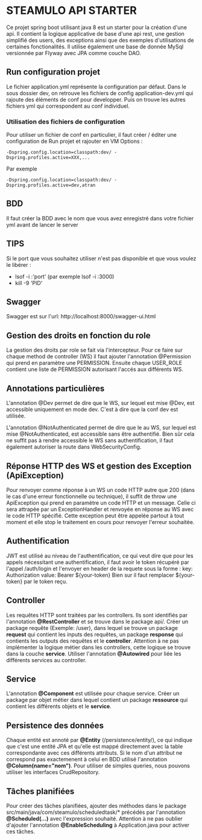 # STEAMULO API STARTER
Ce projet spring boot utilisant java 8 est un starter pour la création d'une api. Il contient la logique applicative de 
base d'une api rest, une gestion simplifié des users, des exceptions ainsi que des exemples d'utilisations de certaines 
fonctionalités. Il utilise également une base de donnée MySql versionnée par Flyway avec JPA comme couche DAO.

## Run configuration projet
Le fichier application.yml représente la configuration par défaut.
Dans le sous dossier dev, on retrouve les fichiers de config application-dev.yml qui rajoute des éléments de conf pour developper.
Puis on trouve les autres fichiers yml qui correspondent au conf individuel.

### Utilisation des fichiers de configuration
Pour utiliser un fichier de conf en particulier, il faut créer / éditer une configuration de Run projet et rajouter en VM Options :

```
-Dspring.config.location=classpath:dev/ -Dspring.profiles.active=XXX,...
```
Par exemple 
```
-Dspring.config.location=classpath:dev/ -Dspring.profiles.active=dev,atran
```

## BDD
Il faut créer la BDD avec le nom que vous avez enregistré dans votre fichier yml avant de lancer le server

## TIPS
Si le port que vous souhaitez utiliser n'est pas disponible et que vous voulez le libérer :
 - lsof -i :'port' (par exemple lsof -i :3000)
 - kill -9 'PID'

## Swagger
Swagger est sur l'url: http://localhost:8000/swagger-ui.html

## Gestion des droits en fonction du role

La gestion des droits par role se fait via l'intercepteur. Pour ce faire sur chaque method de controller (WS) il faut
ajouter l'annotation @Permission qui prend en paramètre une PERMISSION. Ensuite chaque USER_ROLE contient une liste de 
PERMISSION autorisant l'accés aux différents WS.

## Annotations particulières

L'annotation @Dev permet de dire que le WS, sur lequel est mise @Dev, est accessible uniquement en mode dev.
C'est à dire que la conf dev est utilisée.

L'annotation @NotAuthenticated permet de dire que le au WS, sur lequel est mise @NotAuthenticated, est accessible sans être authentifié.
Bien sûr cela ne suffit pas à rendre accessible le WS sans authentification, il faut également autoriser la route dans WebSecurityConfig.

## Réponse HTTP des WS et gestion des Exception (ApiException)

Pour renvoyer comme réponse à un WS un code HTTP autre que 200 (dans le cas d'une erreur fonctionnelle ou technique),
il suffit de throw une ApiException qui prend en paramètre un code HTTP et un message. Celle ci sera attrapée par
un ExceptionHandler et renvoyée en réponse au WS avec le code HTTP spécifié. Cette exception peut être appelée partout
à tout moment et elle stop le traitement en cours pour renvoyer l'erreur souhaitée.

## Authentification
JWT est utilisé au niveau de l'authentification, ce qui veut dire que pour les appels nécessitant une authentification, 
il faut avoir le token récupéré par l'appel /auth/login et l'envoyer en header de la requete sous la forme :
key: Authorization
value: Bearer ${your-token}
Bien sur il faut remplacer ${your-token} par le token reçu.

## Controller

Les requêtes HTTP sont traitées par les controllers. Ils sont identifiés par l'annotation **@RestController** et se trouve 
dans le package api/. Créer un package requête (Exemple: /user), dans lequel se trouve un package **request**
qui contient les inputs des requêtes, un package **response** qui contients les outputs des requêtes et le **controller**.
Attention à ne pas implémenter la logique métier dans les controllers, cette logique se trouve dans la couche **service**.
Utiliser l'annotation **@Autowired** pour liée les différents services au controller.

## Service

L'annotation **@Component** est utilisée pour chaque service.
Créer un package par objet métier dans lequel contient un package **ressource** qui contient les différents objets et 
le **service**.

## Persistence des données

Chaque entité est annoté par **@Entity** (/persistence/entity/), ce qui indique que c'est une entité JPA et qu'elle est 
mappé directement avec la table correspondante avec ces différents attributs. Si le nom d'un attribut ne correspond pas
exactemenent à celui en BDD utilisé l'annotation **@Column(name="nom")**.
Pour utiliser de simples queries, nous pouvons utiliser les interfaces CrudRepository.

## Tâches planifiées

Pour créer des tâches planifiées, ajouter des méthodes dans le package src/main/java/com/steamulo/scheduledtask/* 
précédés par l'annotation **@Scheduled(...)** avec l'expression souhaité.
Attention à ne pas oublier d'ajouter l'annotation **@EnableScheduling** à Application.java pour activer ces tâches.

